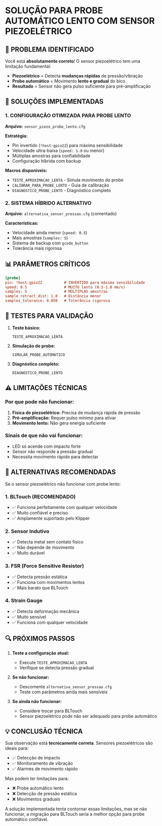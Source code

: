 # SOLUÇÃO PARA PROBE AUTOMÁTICO LENTO COM SENSOR PIEZOELÉTRICO

## 🎯 PROBLEMA IDENTIFICADO

Você está **absolutamente correto**! O sensor piezoelétrico tem uma limitação fundamental:

- **Piezoelétrico** = Detecta **mudanças rápidas** de pressão/vibração
- **Probe automático** = Movimento **lento e gradual** do bico
- **Resultado** = Sensor não gera pulso suficiente para pré-amplificação

## 🔧 SOLUÇÕES IMPLEMENTADAS

### 1. CONFIGURAÇÃO OTIMIZADA PARA PROBE LENTO
**Arquivo:** `sensor_piezo_probe_lento.cfg`

**Estratégia:**
- Pin invertido (`!host:gpio22`) para máxima sensibilidade
- Velocidade ultra-baixa (`speed: 1.0` ou menor)
- Múltiplas amostras para confiabilidade
- Configuração híbrida com backup

**Macros disponíveis:**
- `TESTE_APROXIMACAO_LENTA` - Simula movimento do probe
- `CALIBRAR_PARA_PROBE_LENTO` - Guia de calibração
- `DIAGNOSTICO_PROBE_LENTO` - Diagnóstico completo

### 2. SISTEMA HÍBRIDO ALTERNATIVO
**Arquivo:** `alternativa_sensor_pressao.cfg` (comentado)

**Características:**
- Velocidade ainda menor (`speed: 0.5`)
- Mais amostras (`samples: 5`)
- Sistema de backup com `gcode_button`
- Tolerância mais rigorosa

## 📊 PARÂMETROS CRÍTICOS

```ini
[probe]
pin: !host:gpio22          # INVERTIDO para máxima sensibilidade
speed: 0.5                 # MUITO lento (0.5-1.0 mm/s)
samples: 5                 # MÚLTIPLAS amostras
sample_retract_dist: 1.0   # Distância menor
samples_tolerance: 0.050   # Tolerância rigorosa
```

## 🧪 TESTES PARA VALIDAÇÃO

1. **Teste básico:**
   ```
   TESTE_APROXIMACAO_LENTA
   ```

2. **Simulação de probe:**
   ```
   SIMULAR_PROBE_AUTOMATICO
   ```

3. **Diagnóstico completo:**
   ```
   DIAGNOSTICO_PROBE_LENTO
   ```

## ⚠️ LIMITAÇÕES TÉCNICAS

### Por que pode não funcionar:
1. **Física do piezoelétrico:** Precisa de mudança rápida de pressão
2. **Pré-amplificação:** Requer pulso mínimo para ativar
3. **Movimento lento:** Não gera energia suficiente

### Sinais de que não vai funcionar:
- LED só acende com impacto forte
- Sensor não responde a pressão gradual
- Necessita movimento rápido para detectar

## 🎯 ALTERNATIVAS RECOMENDADAS

Se o sensor piezoelétrico não funcionar com probe lento:

### 1. **BLTouch** (RECOMENDADO)
- ✅ Funciona perfeitamente com qualquer velocidade
- ✅ Muito confiável e preciso
- ✅ Amplamente suportado pelo Klipper

### 2. **Sensor Indutivo**
- ✅ Detecta metal sem contato físico
- ✅ Não depende de movimento
- ✅ Muito durável

### 3. **FSR (Force Sensitive Resistor)**
- ✅ Detecta pressão estática
- ✅ Funciona com movimentos lentos
- ✅ Mais barato que BLTouch

### 4. **Strain Gauge**
- ✅ Detecta deformação mecânica
- ✅ Muito sensível
- ✅ Funciona com qualquer velocidade

## 🔍 PRÓXIMOS PASSOS

1. **Teste a configuração atual:**
   - Execute `TESTE_APROXIMACAO_LENTA`
   - Verifique se detecta pressão gradual

2. **Se não funcionar:**
   - Descomente `alternativa_sensor_pressao.cfg`
   - Teste com parâmetros ainda mais sensíveis

3. **Se ainda não funcionar:**
   - Considere trocar para BLTouch
   - Sensor piezoelétrico pode não ser adequado para probe automático

## 💡 CONCLUSÃO TÉCNICA

Sua observação está **tecnicamente correta**. Sensores piezoelétricos são ideais para:
- ✅ Detecção de impacto
- ✅ Monitoramento de vibração
- ✅ Alarmes de movimento rápido

Mas podem ter limitações para:
- ❌ Probe automático lento
- ❌ Detecção de pressão estática
- ❌ Movimentos graduais

A solução implementada tenta contornar essas limitações, mas se não funcionar, a migração para BLTouch seria a melhor opção para probe automático confiável.